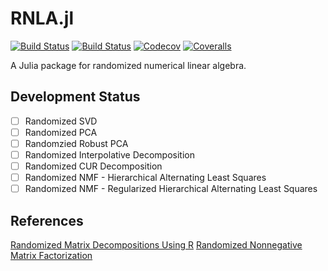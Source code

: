 # RNLA.jl

[![Build Status](https://travis-ci.com/matsumotosan/RNLA.jl.svg?branch=master)](https://travis-ci.com/matsumotosan/RNLA.jl)
[![Build Status](https://ci.appveyor.com/api/projects/status/github/matsumotosan/RNLA.jl?svg=true)](https://ci.appveyor.com/project/matsumotosan/RNLA-jl)
[![Codecov](https://codecov.io/gh/matsumotosan/RNLA.jl/branch/master/graph/badge.svg)](https://codecov.io/gh/matsumotosan/RNLA.jl)
[![Coveralls](https://coveralls.io/repos/github/matsumotosan/RNLA.jl/badge.svg?branch=master)](https://coveralls.io/github/matsumotosan/RNLA.jl?branch=master)

A Julia package for randomized numerical linear algebra.

## Development Status
- [ ] Randomized SVD
- [ ] Randomized PCA
- [ ] Randomzied Robust PCA
- [ ] Randomized Interpolative Decomposition
- [ ] Randomized CUR Decomposition
- [ ] Randomized NMF - Hierarchical Alternating Least Squares
- [ ] Randomized NMF - Regularized Hierarchical Alternating Least Squares

## References
[Randomized Matrix Decompositions Using R](https://arxiv.org/pdf/1608.02148.pdf)
[Randomized Nonnegative Matrix Factorization](https://arxiv.org/pdf/1711.02037.pdf)
